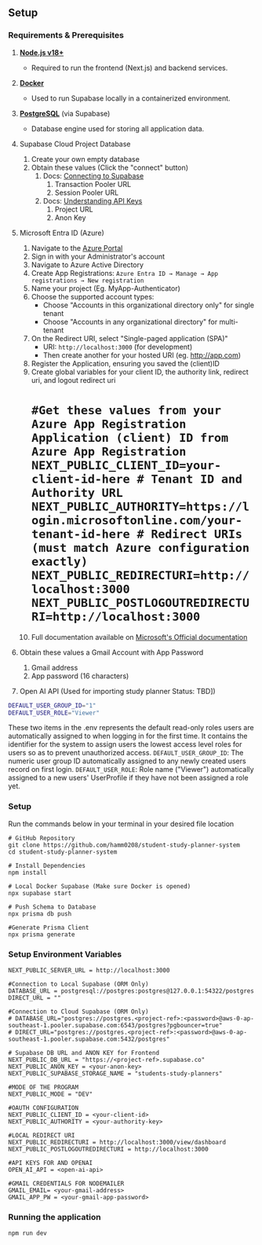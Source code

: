 
## Setup
### Requirements & Prerequisites
1. **[Node.js v18+](https://nodejs.org/en/download)**
    - Required to run the frontend (Next.js) and backend services.
2. **[Docker](https://www.docker.com)**
    - Used to run Supabase locally in a containerized environment.
3. **[PostgreSQL](https://www.postgresql.org/?utm_source=chatgpt.com)** (via Supabase)
    - Database engine used for storing all application data.
4. Supabase Cloud Project Database 
	1. Create your own empty database
	2. Obtain these values (Click the "connect" button)
		1. Docs: [Connecting to Supabase](https://supabase.com/docs/guides/database/connecting-to-postgres) 
			1. Transaction Pooler URL
			2. Session Pooler URL
		2. Docs: [Understanding API Keys](https://supabase.com/docs/guides/api/api-keys)
			1. Project URL
			2. Anon Key
5. Microsoft Entra ID (Azure) 
	1. Navigate to the [Azure Portal](https://portal.azure.com) 
	2. Sign in with your Administrator's account
	3. Navigate to Azure Active Directory 
	4. Create App Registrations:
	`Azure Entra ID → Manage → App registrations → New registration`
	  5.  Name your project (Eg. MyApp-Authenticator)
	  6. Choose the supported account types:
		    - Choose "Accounts in this organizational directory only" for single tenant
			- Choose "Accounts in any organizational directory" for multi-tenant
	7.  On the Redirect URI, select "Single-paged application (SPA)"
		- URI: `http://localhost:3000` (for development)
		- Then create another for your hosted URI (eg. http://app.com)
	8. Register the Application, ensuring you saved the (client)ID 
	9.  Create global variables for your client ID, the authority link, redirect uri, and logout redirect uri
		# ```#Get these values from your Azure App Registration  Application (client) ID from Azure App Registration NEXT_PUBLIC_CLIENT_ID=your-client-id-here # Tenant ID and Authority URL NEXT_PUBLIC_AUTHORITY=https://login.microsoftonline.com/your-tenant-id-here # Redirect URIs (must match Azure configuration exactly) NEXT_PUBLIC_REDIRECTURI=http://localhost:3000 NEXT_PUBLIC_POSTLOGOUTREDIRECTURI=http://localhost:3000```
	10. Full documentation available on [Microsoft's Official documentation](https://learn.microsoft.com/en-us/entra/identity-platform/v2-oauth2-auth-code-flow)
	
6. Obtain these values a Gmail Account with App Password
	1. Gmail address
	2. App password (16 characters)
7. Open AI API (Used for importing study planner Status: TBD])

```bash
DEFAULT_USER_GROUP_ID="1"
DEFAULT_USER_ROLE="Viewer"
```
These two items in the .env represents the default read-only roles users are automatically assigned to when logging in for the first time. It contains the identifier for the system to assign users the lowest access level roles for users so as to prevent unauthorized access. 
	`DEFAULT_USER_GROUP_ID`: The numeric user group ID automatically assigned to any newly created users record on first login. 
	`DEFAULT_USER_ROLE`: Role name ("Viewer") automatically assigned to a new users' UserProfile if they have not been assigned a role yet.
### Setup
Run the commands below in your terminal in your desired file location
```
# GitHub Repository
git clone https://github.com/hamm0208/student-study-planner-system
cd student-study-planner-system

# Install Dependencies
npm install 

# Local Docker Supabase (Make sure Docker is opened)
npx supabase start

# Push Schema to Database
npx prisma db push

#Generate Prisma Client
npx prisma generate
```

### Setup Environment Variables
```
NEXT_PUBLIC_SERVER_URL = http://localhost:3000

#Connection to Local Supabase (ORM Only)
DATABASE_URL = postgresql://postgres:postgres@127.0.0.1:54322/postgres
DIRECT_URL = ""

#Connection to Cloud Supabase (ORM Only)
# DATABASE_URL="postgres://postgres.<project-ref>:<password>@aws-0-ap-southeast-1.pooler.supabase.com:6543/postgres?pgbouncer=true"
# DIRECT_URL="postgres://postgres.<project-ref>:<password>@aws-0-ap-southeast-1.pooler.supabase.com:5432/postgres"
  
# Supabase DB URL and ANON KEY for Frontend
NEXT_PUBLIC_DB_URL = "https://<project-ref>.supabase.co"
NEXT_PUBLIC_ANON_KEY = <your-anon-key>
NEXT_PUBLIC_SUPABASE_STORAGE_NAME = "students-study-planners"

#MODE OF THE PROGRAM
NEXT_PUBLIC_MODE = "DEV"

#OAUTH CONFIGURATION
NEXT_PUBLIC_CLIENT_ID = <your-client-id>
NEXT_PUBLIC_AUTHORITY = <your-authority-key>
  
#LOCAL REDIRECT URI
NEXT_PUBLIC_REDIRECTURI = http://localhost:3000/view/dashboard
NEXT_PUBLIC_POSTLOGOUTREDIRECTURI = http://localhost:3000

#API KEYS FOR AND OPENAI
OPEN_AI_API = <open-ai-api>
  
#GMAIL CREDENTIALS FOR NODEMAILER
GMAIL_EMAIL= <your-gmail-address>
GMAIL_APP_PW = <your-gmail-app-password>
```
### Running the application
```
npm run dev
```